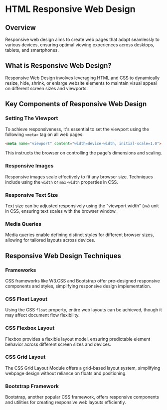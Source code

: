 # HTML Responsive Web Design
## Overview

Responsive web design aims to create web pages that adapt seamlessly to various devices, ensuring optimal viewing experiences across desktops, tablets, and smartphones.

## What is Responsive Web Design?

Responsive Web Design involves leveraging HTML and CSS to dynamically resize, hide, shrink, or enlarge website elements to maintain visual appeal on different screen sizes and viewports.

## Key Components of Responsive Web Design

### Setting The Viewport

To achieve responsiveness, it's essential to set the viewport using the following `<meta>` tag on all web pages:

```html
<meta name="viewport" content="width=device-width, initial-scale=1.0">
```

This instructs the browser on controlling the page's dimensions and scaling.

### Responsive Images

Responsive images scale effectively to fit any browser size. Techniques include using the `width` or `max-width` properties in CSS.

### Responsive Text Size

Text size can be adjusted responsively using the "viewport width" (`vw`) unit in CSS, ensuring text scales with the browser window.

### Media Queries

Media queries enable defining distinct styles for different browser sizes, allowing for tailored layouts across devices.

## Responsive Web Design Techniques

### Frameworks

CSS frameworks like W3.CSS and Bootstrap offer pre-designed responsive components and styles, simplifying responsive design implementation.

### CSS Float Layout

Using the CSS `float` property, entire web layouts can be achieved, though it may affect document flow flexibility.

### CSS Flexbox Layout

Flexbox provides a flexible layout model, ensuring predictable element behavior across different screen sizes and devices.

### CSS Grid Layout

The CSS Grid Layout Module offers a grid-based layout system, simplifying webpage design without reliance on floats and positioning.

### Bootstrap Framework

Bootstrap, another popular CSS framework, offers responsive components and utilities for creating responsive web layouts efficiently.
